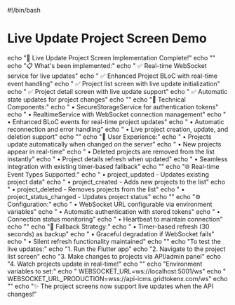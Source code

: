 #!/bin/bash

# Live Update Project Screen Demo
echo "🚀 Live Update Project Screen Implementation Complete!"
echo ""
echo "📋 What's been implemented:"
echo "  ✅ Real-time WebSocket service for live updates"
echo "  ✅ Enhanced Project BLoC with real-time event handling"
echo "  ✅ Project list screen with live update initialization"
echo "  ✅ Project detail screen with live update support"
echo "  ✅ Automatic state updates for project changes"
echo ""
echo "🔧 Technical Components:"
echo "  • SecureStorageService for authentication tokens"
echo "  • RealtimeService with WebSocket connection management"
echo "  • Enhanced BLoC events for real-time project updates"
echo "  • Automatic reconnection and error handling"
echo "  • Live project creation, update, and deletion support"
echo ""
echo "📱 User Experience:"
echo "  • Projects update automatically when changed on the server"
echo "  • New projects appear in real-time"
echo "  • Deleted projects are removed from the list instantly"
echo "  • Project details refresh when updated"
echo "  • Seamless integration with existing timer-based fallback"
echo ""
echo "🌐 Real-time Event Types Supported:"
echo "  • project_updated - Updates existing project data"
echo "  • project_created - Adds new projects to the list"
echo "  • project_deleted - Removes projects from the list"
echo "  • project_status_changed - Updates project status"
echo ""
echo "⚙️  Configuration:"
echo "  • WebSocket URL configurable via environment variables"
echo "  • Automatic authentication with stored tokens"
echo "  • Connection status monitoring"
echo "  • Heartbeat to maintain connection"
echo ""
echo "🔄 Fallback Strategy:"
echo "  • Timer-based refresh (30 seconds) as backup"
echo "  • Graceful degradation if WebSocket fails"
echo "  • Silent refresh functionality maintained"
echo ""
echo "To test the live updates:"
echo "1. Run the Flutter app"
echo "2. Navigate to the project list screen"
echo "3. Make changes to projects via API/admin panel"
echo "4. Watch projects update in real-time!"
echo ""
echo "Environment variables to set:"
echo "  WEBSOCKET_URL=ws://localhost:5001/ws"
echo "  WEBSOCKET_URL_PRODUCTION=wss://api-icms.gridtokenx.com/ws"
echo ""
echo "✨ The project screens now support live updates when the API changes!"
